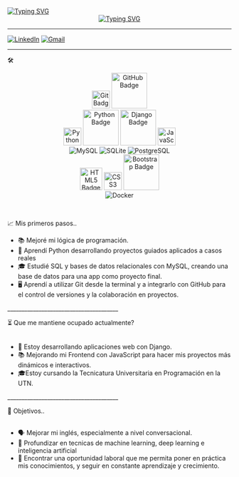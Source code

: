 <div style="display: flex; flex-direction: column; align-items: center;">
  <div style="width: 100%; text-align: left;">
    <a href="https://git.io/typing-svg">
      <img src="https://readme-typing-svg.herokuapp.com?font=Robot-Bold&size=30&color=0072BB&center=false&vCenter=true&width=900&height=110&lines=SANTIAGO+FUENTES.+Desarrollador+backend.&speed=40&pause=3000" alt="Typing SVG">
    </a>
  </div>
  <div style="width: 100%; text-align: center;">
    <a href="https://git.io/typing-svg">
      <img src="https://readme-typing-svg.herokuapp.com?font=Robot-Bold&size=30&color=0072BB&center=true&vCenter=true&width=900&height=110&lines=Hola!+Bienvenidx+a+mi+perfil!+👋&speed=50&pause=3000" alt="Typing SVG">
    </a>
  </div>
</div>


_________________________________________________________________________________________________________________________________________________________________________________________________________________________________________________________________________________
[![LinkedIn](https://img.shields.io/badge/-LinkedIn-0077B5?style=flat-square&logo=linkedin&logoColor=white)](https://www.linkedin.com/in/santiagoafuentes/)
[![Gmail](https://img.shields.io/badge/-Gmail-c14438?style=flat-square&logo=Gmail&logoColor=white)](mailto:santiagoafuentes@gmail.com) 
_________________________________________________________________________________________________________________________________________________________________________________________________________________________________________________________________________________

🛠️ 

<p>
<div align="center">
  
<img src="https://img.shields.io/badge/Git-F05032.svg" style="width: 40px;" alt="Git Badge">
<img src="https://img.shields.io/badge/GitHub-181717.svg" style="width: 80px;" alt="GitHub Badge">
<br>
<img src="https://img.icons8.com/color/48/000000/python.png" style="width: 40x; height: 40px;" alt="Python Logo">
<img src="https://img.shields.io/badge/Python-3776AB.svg" style="width: 80px;" alt="Python Badge">
<img src="https://img.shields.io/badge/Django-092E20.svg" style="width: 80px;" alt="Django Badge">
<img src="https://img.icons8.com/color/48/000000/javascript.png" style="width: 40px; height: 40px;" alt="JavaScript Logo">
<br>
<img src="https://img.shields.io/badge/MySQL-005C84?style=for-the-badge&logo=mysql&logoColor=white" alt="MySQL"> 
<img src="https://img.shields.io/badge/SQLite-003B57?style=for-the-badge&logo=sqlite&logoColor=white" alt="SQLite">
<img src="https://img.shields.io/badge/PostgreSQL-336791?style=for-the-badge&logo=postgresql&logoColor=white" alt="PostgreSQL">
<br>
<img src="https://img.shields.io/badge/HTML5-E34F26.svg" style="width: 50px;" alt="HTML5 Badge">
<img src="https://img.shields.io/badge/CSS3-1572B6.svg" style="width: 40px;" alt="CSS3 Badge">
<img src="https://img.shields.io/badge/Bootstrap-563D7C.svg" style="width: 80px;" alt="Bootstrap Badge">
<br>
<img src="https://img.shields.io/badge/Docker-2496ED?style=for-the-badge&logo=docker&logoColor=white" alt="Docker">
</div>
</p><br>

📈 Mis primeros pasos..

<ul>
  <li>📚 Mejoré mi lógica de programación.</li>
  <li>📘 Aprendí Python desarrollando proyectos guiados aplicados a casos reales</li>
  <li>🎓 Estudié SQL y bases de datos relacionales con MySQL, creando una base de datos para una app como proyecto final.</li>
  <li>🖥️ Aprendí a utilizar Git desde la terminal y a integrarlo con GitHub para el control de versiones y la colaboración en proyectos.</li>
</ul>
<p>
  _______________________________________
</p>
⏳ Que me mantiene ocupado actualmente? 
<ul><br>
  <li>🧱 Estoy desarrollando aplicaciones web con Django. </li>
  <li>📚 Mejorando mi Frontend con JavaScript para hacer mis proyectos más dinámicos e interactivos.</li>
  <li>🎓Estoy cursando la Tecnicatura Universitaria en Programación en la UTN. </li>
</ul>
<p>
  _______________________________________
</p>
🎯 Objetivos..
<ul><br>
  <li>🗣️ Mejorar mi inglés, especialmente a nivel conversacional. </li>
  <li>🤖 Profundizar en tecnicas de machine learning, deep learning e inteligencia artificial</li>
  <li>🚀 Encontrar una oportunidad laboral que me permita poner en práctica mis conocimientos, y seguir en constante aprendizaje y crecimiento.</li>
</ul>
